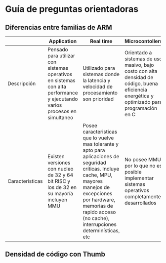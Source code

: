
# Guía de preguntas orientadoras
## Diferencias entre familias de ARM

|  | Application| Real time | Microcontollers |
|--|------------|-----------|-----------------|
|                                                      Descripción                                                              | Pensado para utilizar con sistemas operativos en sistemas con alta performance y ejecutando varios procesos en simultaneo       |Utilizado para sistemas donde la latencia y velocidad de procesamiento son prioridad                                            | Orientado a sistemas de uso masivo, bajo costo con alta densidad de código, buena eficiencia energética y optimizado para  programación en C                                                                                                               |
|                                                     Caracteristicas                                                           | Existen versiones con nucleo de 32 y 64 bit RISC y los de 32 en su mayoría incluyen MMU                                         | Posee caracteristicas que lo vuelve mas tolerante y apto para aplicaciones de seguridad críticas. Incluye cache, MPU, mayores manejos de excepciones por hardware, memorias de rapido acceso (no cache), interrupciones determinísticas, etc                  | No posee MMU, por lo que no es posible implementar sistemas operativos completamente desarrollados                              |

## Densidad de código con Thumb


